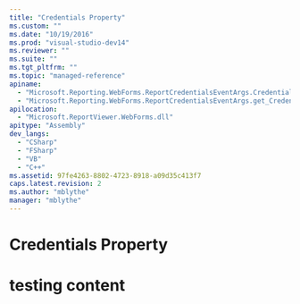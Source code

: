 ```yaml
---
title: "Credentials Property"
ms.custom: ""
ms.date: "10/19/2016"
ms.prod: "visual-studio-dev14"
ms.reviewer: ""
ms.suite: ""
ms.tgt_pltfrm: ""
ms.topic: "managed-reference"
apiname: 
  - "Microsoft.Reporting.WebForms.ReportCredentialsEventArgs.Credentials"
  - "Microsoft.Reporting.WebForms.ReportCredentialsEventArgs.get_Credentials"
apilocation: 
  - "Microsoft.ReportViewer.WebForms.dll"
apitype: "Assembly"
dev_langs: 
  - "CSharp"
  - "FSharp"
  - "VB"
  - "C++"
ms.assetid: 97fe4263-8802-4723-8918-a09d35c413f7
caps.latest.revision: 2
ms.author: "mblythe"
manager: "mblythe"
---
```

# Credentials Property
# testing content